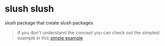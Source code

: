 # slush slush

slush package that create slush packages

> if you don't understand the concept you can check out the simplest example in this [simple example](https://github.com/amitmtrn/slush-starter-kit/tree/a6c8af08f2a5446a837196454a07e8d10f04d31c)

